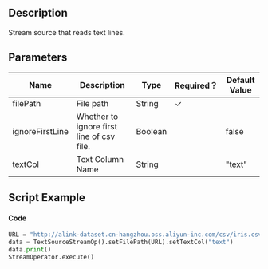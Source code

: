 ## Description
Stream source that reads text lines.

## Parameters
| Name | Description | Type | Required？ | Default Value |
| --- | --- | --- | --- | --- |
| filePath | File path | String | ✓ |  |
| ignoreFirstLine | Whether to ignore first line of csv file. | Boolean |  | false |
| textCol | Text Column Name | String |  | "text" |


## Script Example
#### Code
```python
URL = "http://alink-dataset.cn-hangzhou.oss.aliyun-inc.com/csv/iris.csv"
data = TextSourceStreamOp().setFilePath(URL).setTextCol("text")
data.print()
StreamOperator.execute()
```
